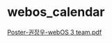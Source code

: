 # webos_calendar

[Poster-권장우-webOS 3 team.pdf](https://github.com/webosAlpha/webos_calendar/files/10269868/Poster-.-webOS.3.team.pdf)
